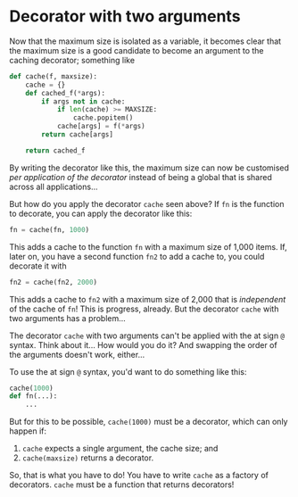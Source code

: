 # Decorator with two arguments

Now that the maximum size is isolated as a variable, it becomes clear that the maximum size is a good candidate to become an argument to the caching decorator; something like

```python
def cache(f, maxsize):
    cache = {}
    def cached_f(*args):
        if args not in cache:
            if len(cache) >= MAXSIZE:
                cache.popitem()
            cache[args] = f(*args)
        return cache[args]

    return cached_f
```

By writing the decorator like this, the maximum size can now be customised _per application of the decorator_ instead of being a global that is shared across all applications...

But how do you apply the decorator `cache` seen above?
If `fn` is the function to decorate, you can apply the decorator like this:

```python
fn = cache(fn, 1000)
```

This adds a cache to the function `fn` with a maximum size of 1,000 items.
If, later on, you have a second function `fn2` to add a cache to, you could decorate it with

```python
fn2 = cache(fn2, 2000)
```

This adds a cache to `fn2` with a maximum size of 2,000 that is _independent_ of the cache of `fn`!
This is progress, already.
But the decorator `cache` with two arguments has a problem...

The decorator `cache` with two arguments can't be applied with the at sign `@` syntax.
Think about it...
How would you do it?
And swapping the order of the arguments doesn't work, either...

To use the at sign `@` syntax, you'd want to do something like this:

```python
cache(1000)
def fn(...):
    ...
```

But for this to be possible, `cache(1000)` must be a decorator, which can only happen if:

 1. `cache` expects a single argument, the cache size; and
 2. `cache(maxsize)` returns a decorator.

So, that is what you have to do!
You have to write `cache` as a factory of decorators.
`cache` must be a function that returns decorators!
